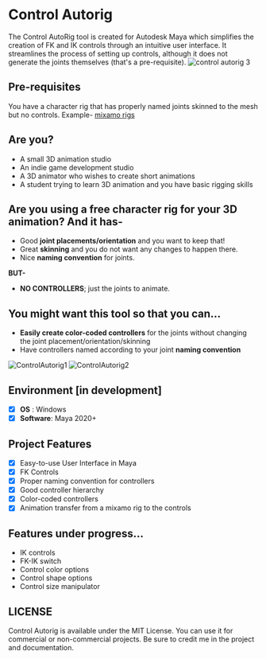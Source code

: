 # Control Autorig
The Control AutoRig tool is created for Autodesk Maya which simplifies the creation of FK and IK controls through an intuitive user interface. It streamlines the process of setting up controls, although it does not generate the joints themselves (that's a pre-requisite).
![control autorig 3](https://github.com/Namrakant/ControlAutorig/assets/8972747/d3785ac6-70c7-4ed3-bb76-653a7dabaf18)

## **Pre-requisites**
You have a character rig that has properly named joints skinned to the mesh but no controls. Example- [mixamo rigs](https://www.mixamo.com/#/)

## **Are you?**
- A small 3D animation studio
- An indie game development studio
- A 3D animator who wishes to create short animations
- A student trying to learn 3D animation and you have basic rigging skills

## **Are you using a free character rig for your 3D animation? And it has-**
- Good **joint placements/orientation** and you want to keep that!
- Great **skinning** and you do not want any changes to happen there.
- Nice **naming convention** for joints.


**BUT-**
- **NO CONTROLLERS**; just the joints to animate.

## **You might want this tool so that you can...** 
- **Easily create color-coded controllers** for the joints without changing the joint placement/orientation/skinning
- Have controllers named according to your joint **naming convention**

![ControlAutorig1](https://github.com/Namrakant/ControlAutorig/assets/8972747/7943919a-d4cf-4ded-9270-6e4ff348fe3a)
![ControlAutorig2](https://github.com/Namrakant/ControlAutorig/assets/8972747/2c909619-2525-4cb5-a937-081767ae31c9)

## Environment [in development]
- [x] **OS**      : Windows
- [x] **Software**: Maya 2020+ 

## **Project Features**
- [x] Easy-to-use User Interface in Maya
- [x] FK Controls
- [x] Proper naming convention for controllers
- [x] Good controller hierarchy
- [x] Color-coded controllers
- [x] Animation transfer from a mixamo rig to the controls

## **Features under progress...**
- IK controls
- FK-IK switch
- Control color options
- Control shape options
- Control size manipulator

## **LICENSE**
Control Autorig is available under the MIT License. You can use it for commercial or non-commercial projects. Be sure to credit me in the project and documentation.
